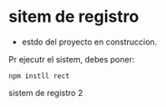 <h1>sitem de registro</h1>

* estdo del proyecto en construccion.

Pr ejecutr el sistem, debes poner:

```npm instll rect```

sistem de registro 2
